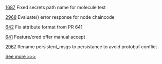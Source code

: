 
[1687](https://github.com/hyperledger-labs/blockchain-automation-framework/pull/1687) Fixed secrets path name for molecule test

[2968](https://github.com/hyperledger/fabric/pull/2968) Evaluate() error response for node chaincode

[642](https://github.com/hyperledger-labs/business-partner-agent/pull/642) Fix attribute format from PR 641

[641](https://github.com/hyperledger-labs/business-partner-agent/pull/641) Feature/cred offer manual accept

[2967](https://github.com/hyperledger/fabric/pull/2967) Rename persistent_msgs to persistance to avoid protobuf conflict


[See more >>>](https://start-here.hyperledger.org/pull-requests)
